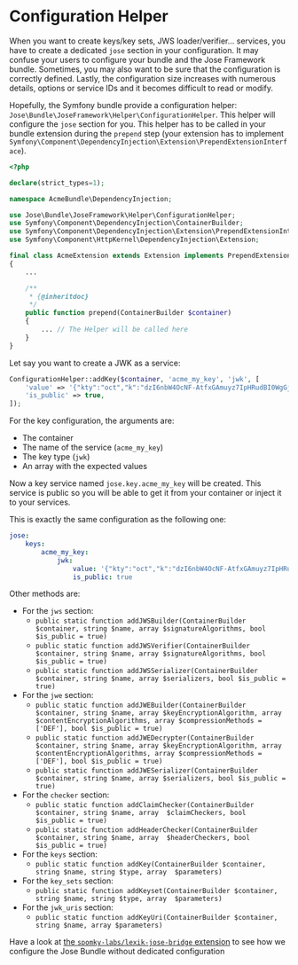 Configuration Helper
====================

When you want to create keys/key sets, JWS loader/verifier... services, you have to create a dedicated `jose` section in your configuration.
It may confuse your users to configure your bundle and the Jose Framework bundle.
Sometimes, you may also want to be sure that the configuration is correctly defined.
Lastly, the configuration size increases with numerous details, options or service IDs and it becomes difficult to read or modify.

Hopefully, the Symfony bundle provide a configuration helper: `Jose\Bundle\JoseFramework\Helper\ConfigurationHelper`. This helper will configure the `jose` section for you.
This helper has to be called in your bundle extension during the `prepend` step (your extension has to implement `Symfony\Component\DependencyInjection\Extension\PrependExtensionInterface`).

```php
<?php

declare(strict_types=1);

namespace AcmeBundle\DependencyInjection;

use Jose\Bundle\JoseFramework\Helper\ConfigurationHelper;
use Symfony\Component\DependencyInjection\ContainerBuilder;
use Symfony\Component\DependencyInjection\Extension\PrependExtensionInterface;
use Symfony\Component\HttpKernel\DependencyInjection\Extension;

final class AcmeExtension extends Extension implements PrependExtensionInterface
{
    ...

    /**
     * {@inheritdoc}
     */
    public function prepend(ContainerBuilder $container)
    {
        ... // The Helper will be called here
    }
}
```

Let say you want to create a JWK as a service:

```php
ConfigurationHelper::addKey($container, 'acme_my_key', 'jwk', [
    'value' => '{"kty":"oct","k":"dzI6nbW4OcNF-AtfxGAmuyz7IpHRudBI0WgGjZWgaRJt6prBn3DARXgUR8NVwKhfL43QBIU2Un3AvCGCHRgY4TbEqhOi8-i98xxmCggNjde4oaW6wkJ2NgM3Ss9SOX9zS3lcVzdCMdum-RwVJ301kbin4UtGztuzJBeg5oVN00MGxjC2xWwyI0tgXVs-zJs5WlafCuGfX1HrVkIf5bvpE0MQCSjdJpSeVao6-RSTYDajZf7T88a2eVjeW31mMAg-jzAWfUrii61T_bYPJFOXW8kkRWoa1InLRdG6bKB9wQs9-VdXZP60Q4Yuj_WZ-lO7qV9AEFrUkkjpaDgZT86w2g"}',
    'is_public' => true,
]);
```

For the key configuration, the arguments are:

* The container
* The name of the service (`acme_my_key`)
* The key type (`jwk`)
* An array with the expected values

Now a key service named `jose.key.acme_my_key` will be created. This service is public so you will be able to get it from your container
or inject it to your services.

This is exactly the same configuration as the following one:

```yaml
jose:
    keys:
        acme_my_key:
            jwk:
                value: '{"kty":"oct","k":"dzI6nbW4OcNF-AtfxGAmuyz7IpHRudBI0WgGjZWgaRJt6prBn3DARXgUR8NVwKhfL43QBIU2Un3AvCGCHRgY4TbEqhOi8-i98xxmCggNjde4oaW6wkJ2NgM3Ss9SOX9zS3lcVzdCMdum-RwVJ301kbin4UtGztuzJBeg5oVN00MGxjC2xWwyI0tgXVs-zJs5WlafCuGfX1HrVkIf5bvpE0MQCSjdJpSeVao6-RSTYDajZf7T88a2eVjeW31mMAg-jzAWfUrii61T_bYPJFOXW8kkRWoa1InLRdG6bKB9wQs9-VdXZP60Q4Yuj_WZ-lO7qV9AEFrUkkjpaDgZT86w2g"}'
                is_public: true
```

Other methods are:

* For the `jws` section:
    * `public static function addJWSBuilder(ContainerBuilder $container, string $name, array $signatureAlgorithms, bool $is_public = true)`
    * `public static function addJWSVerifier(ContainerBuilder $container, string $name, array $signatureAlgorithms, bool $is_public = true)`
    * `public static function addJWSSerializer(ContainerBuilder $container, string $name, array $serializers, bool $is_public = true)`
* For the `jwe` section:
    * `public static function addJWEBuilder(ContainerBuilder $container, string $name, array $keyEncryptionAlgorithm, array $contentEncryptionAlgorithms, array $compressionMethods = ['DEF'], bool $is_public = true)`
    * `public static function addJWEDecrypter(ContainerBuilder $container, string $name, array $keyEncryptionAlgorithm, array $contentEncryptionAlgorithms, array $compressionMethods = ['DEF'], bool $is_public = true)`
    * `public static function addJWESerializer(ContainerBuilder $container, string $name, array $serializers, bool $is_public = true)`
* For the `checker` section:
    * `public static function addClaimChecker(ContainerBuilder $container, string $name, array  $claimCheckers, bool $is_public = true)`
    * `public static function addHeaderChecker(ContainerBuilder $container, string $name, array  $headerCheckers, bool $is_public = true)`
* For the `keys` section:
    * `public static function addKey(ContainerBuilder $container, string $name, string $type, array  $parameters)`
* For the `key_sets` section:
    * `public static function addKeyset(ContainerBuilder $container, string $name, string $type, array  $parameters)`
* For the `jwk_uris` section:
    * `public static function addKeyUri(ContainerBuilder $container, string $name, array $parameters)`

Have a look at [the `spomky-labs/lexik-jose-bridge` extension](https://github.com/Spomky-Labs/lexik-jose-bridge/blob/v2.0/DependencyInjection/SpomkyLabsLexikJoseExtension.php#L78) to see how we configure the Jose Bundle without dedicated configuration
